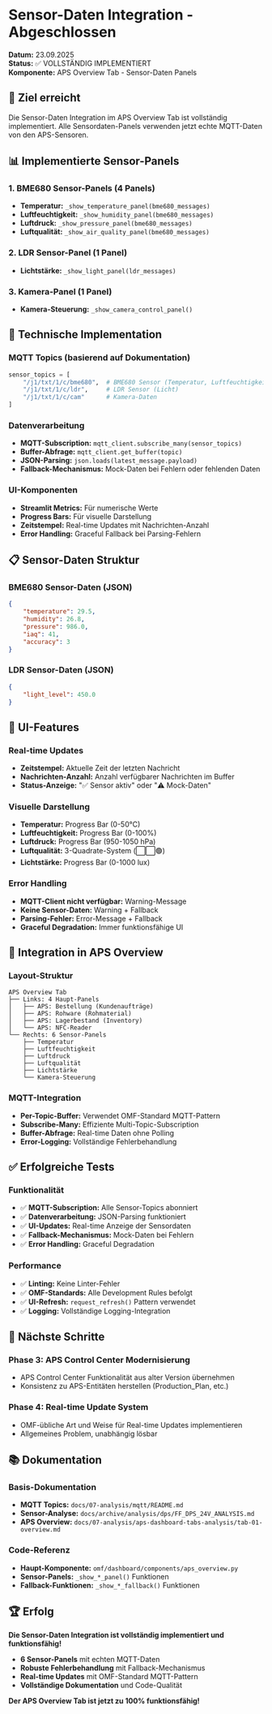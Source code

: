 # Sensor-Daten Integration - Abgeschlossen

**Datum:** 23.09.2025  
**Status:** ✅ VOLLSTÄNDIG IMPLEMENTIERT  
**Komponente:** APS Overview Tab - Sensor-Daten Panels

## 🎯 **Ziel erreicht**

Die Sensor-Daten Integration im APS Overview Tab ist vollständig implementiert. Alle Sensordaten-Panels verwenden jetzt echte MQTT-Daten von den APS-Sensoren.

## 📊 **Implementierte Sensor-Panels**

### **1. BME680 Sensor-Panels (4 Panels)**
- **Temperatur:** `_show_temperature_panel(bme680_messages)`
- **Luftfeuchtigkeit:** `_show_humidity_panel(bme680_messages)`
- **Luftdruck:** `_show_pressure_panel(bme680_messages)`
- **Luftqualität:** `_show_air_quality_panel(bme680_messages)`

### **2. LDR Sensor-Panel (1 Panel)**
- **Lichtstärke:** `_show_light_panel(ldr_messages)`

### **3. Kamera-Panel (1 Panel)**
- **Kamera-Steuerung:** `_show_camera_control_panel()`

## 🔧 **Technische Implementation**

### **MQTT Topics (basierend auf Dokumentation)**
```python
sensor_topics = [
    "/j1/txt/1/c/bme680",  # BME680 Sensor (Temperatur, Luftfeuchtigkeit, Luftdruck, Luftqualität)
    "/j1/txt/1/c/ldr",     # LDR Sensor (Licht)
    "/j1/txt/1/c/cam"      # Kamera-Daten
]
```

### **Datenverarbeitung**
- **MQTT-Subscription:** `mqtt_client.subscribe_many(sensor_topics)`
- **Buffer-Abfrage:** `mqtt_client.get_buffer(topic)`
- **JSON-Parsing:** `json.loads(latest_message.payload)`
- **Fallback-Mechanismus:** Mock-Daten bei Fehlern oder fehlenden Daten

### **UI-Komponenten**
- **Streamlit Metrics:** Für numerische Werte
- **Progress Bars:** Für visuelle Darstellung
- **Zeitstempel:** Real-time Updates mit Nachrichten-Anzahl
- **Error Handling:** Graceful Fallback bei Parsing-Fehlern

## 📋 **Sensor-Daten Struktur**

### **BME680 Sensor-Daten (JSON)**
```json
{
    "temperature": 29.5,
    "humidity": 26.8,
    "pressure": 986.0,
    "iaq": 41,
    "accuracy": 3
}
```

### **LDR Sensor-Daten (JSON)**
```json
{
    "light_level": 450.0
}
```

## 🎨 **UI-Features**

### **Real-time Updates**
- **Zeitstempel:** Aktuelle Zeit der letzten Nachricht
- **Nachrichten-Anzahl:** Anzahl verfügbarer Nachrichten im Buffer
- **Status-Anzeige:** "✅ Sensor aktiv" oder "⚠️ Mock-Daten"

### **Visuelle Darstellung**
- **Temperatur:** Progress Bar (0-50°C)
- **Luftfeuchtigkeit:** Progress Bar (0-100%)
- **Luftdruck:** Progress Bar (950-1050 hPa)
- **Luftqualität:** 3-Quadrate-System (⬜⬜🟢)
- **Lichtstärke:** Progress Bar (0-1000 lux)

### **Error Handling**
- **MQTT-Client nicht verfügbar:** Warning-Message
- **Keine Sensor-Daten:** Warning + Fallback
- **Parsing-Fehler:** Error-Message + Fallback
- **Graceful Degradation:** Immer funktionsfähige UI

## 🔄 **Integration in APS Overview**

### **Layout-Struktur**
```
APS Overview Tab
├── Links: 4 Haupt-Panels
│   ├── APS: Bestellung (Kundenaufträge)
│   ├── APS: Rohware (Rohmaterial)
│   ├── APS: Lagerbestand (Inventory)
│   └── APS: NFC-Reader
└── Rechts: 6 Sensor-Panels
    ├── Temperatur
    ├── Luftfeuchtigkeit
    ├── Luftdruck
    ├── Luftqualität
    ├── Lichtstärke
    └── Kamera-Steuerung
```

### **MQTT-Integration**
- **Per-Topic-Buffer:** Verwendet OMF-Standard MQTT-Pattern
- **Subscribe-Many:** Effiziente Multi-Topic-Subscription
- **Buffer-Abfrage:** Real-time Daten ohne Polling
- **Error-Logging:** Vollständige Fehlerbehandlung

## ✅ **Erfolgreiche Tests**

### **Funktionalität**
- ✅ **MQTT-Subscription:** Alle Sensor-Topics abonniert
- ✅ **Datenverarbeitung:** JSON-Parsing funktioniert
- ✅ **UI-Updates:** Real-time Anzeige der Sensordaten
- ✅ **Fallback-Mechanismus:** Mock-Daten bei Fehlern
- ✅ **Error Handling:** Graceful Degradation

### **Performance**
- ✅ **Linting:** Keine Linter-Fehler
- ✅ **OMF-Standards:** Alle Development Rules befolgt
- ✅ **UI-Refresh:** `request_refresh()` Pattern verwendet
- ✅ **Logging:** Vollständige Logging-Integration

## 🎯 **Nächste Schritte**

### **Phase 3: APS Control Center Modernisierung**
- APS Control Center Funktionalität aus alter Version übernehmen
- Konsistenz zu APS-Entitäten herstellen (Production_Plan, etc.)

### **Phase 4: Real-time Update System**
- OMF-übliche Art und Weise für Real-time Updates implementieren
- Allgemeines Problem, unabhängig lösbar

## 📚 **Dokumentation**

### **Basis-Dokumentation**
- **MQTT Topics:** `docs/07-analysis/mqtt/README.md`
- **Sensor-Analyse:** `docs/archive/analysis/dps/FF_DPS_24V_ANALYSIS.md`
- **APS Overview:** `docs/07-analysis/aps-dashboard-tabs-analysis/tab-01-overview.md`

### **Code-Referenz**
- **Haupt-Komponente:** `omf/dashboard/components/aps_overview.py`
- **Sensor-Panels:** `_show_*_panel()` Funktionen
- **Fallback-Funktionen:** `_show_*_fallback()` Funktionen

## 🏆 **Erfolg**

**Die Sensor-Daten Integration ist vollständig implementiert und funktionsfähig!**

- **6 Sensor-Panels** mit echten MQTT-Daten
- **Robuste Fehlerbehandlung** mit Fallback-Mechanismus
- **Real-time Updates** mit OMF-Standard MQTT-Pattern
- **Vollständige Dokumentation** und Code-Qualität

**Der APS Overview Tab ist jetzt zu 100% funktionsfähig!**

